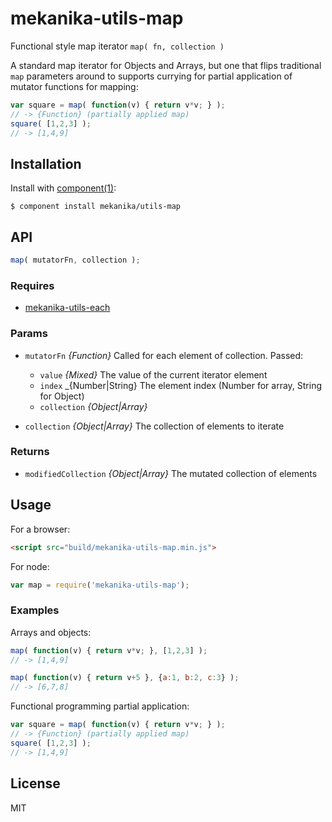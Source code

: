 
# mekanika-utils-map

  Functional style map iterator `map( fn, collection )`

  A standard map iterator for Objects and Arrays, but one that
  flips traditional `map` parameters around to supports currying for partial
  application of mutator functions for mapping:

```js
var square = map( function(v) { return v*v; } );
// -> {Function} (partially applied map)
square( [1,2,3] );
// -> [1,4,9]
```


## Installation

  Install with [component(1)](http://component.io):

    $ component install mekanika/utils-map


## API

```js
map( mutatorFn, collection );
```

### Requires

- [mekanika-utils-each](https://github.com/mekanika/utils-each)

### Params

- `mutatorFn` _{Function}_ Called for each element of collection. Passed:

  - `value` _{Mixed}_ The value of the current iterator element
  - `index` _{Number|String} The element index (Number for array, String for Object)
  - `collection` _{Object|Array}_

- `collection` _{Object|Array}_ The collection of elements to iterate

### Returns

- `modifiedCollection` _{Object|Array}_ The mutated collection of elements


## Usage

For a browser:

```html
<script src="build/mekanika-utils-map.min.js">
```

For node:

```js
var map = require('mekanika-utils-map');
```

### Examples

Arrays and objects:

```js
map( function(v) { return v*v; }, [1,2,3] );
// -> [1,4,9]

map( function(v) { return v+5 }, {a:1, b:2, c:3} );
// -> [6,7,8]
```

Functional programming partial application:

```js
var square = map( function(v) { return v*v; } );
// -> {Function} (partially applied map)
square( [1,2,3] );
// -> [1,4,9]
```


## License

  MIT
